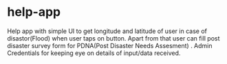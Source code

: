 # help-app
Help app  with simple UI to get longitude and latitude of user in case of disastor(Flood) when user taps on button.
Apart from that user can fill post disaster survey form for PDNA(Post Disaster Needs Assesment) .
Admin Credentials for keeping eye on details of input/data received.

